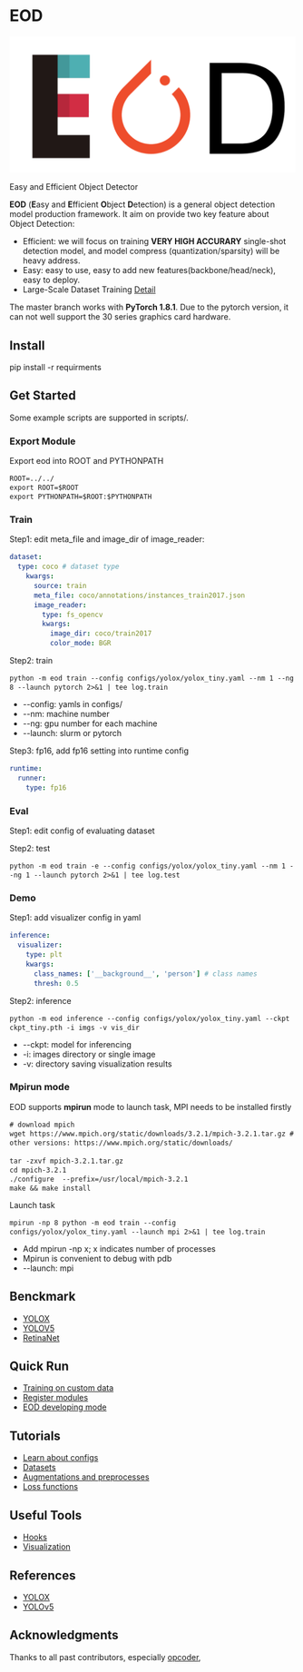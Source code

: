 # EOD

![image](eod-logo.png)

Easy and Efficient Object Detector

**EOD** (**E**asy and **E**fficient **O**bject **D**etection) is a general object detection model production framework.
It aim on provide two key feature about Object Detection:

+ Efficient: we will focus on training **VERY HIGH ACCURARY** single-shot detection model, and model compress (quantization/sparsity) will be heavy address. 
+ Easy: easy to use, easy to add new features(backbone/head/neck), easy to deploy.
+ Large-Scale Dataset Training [Detail](https://github.com/ModelTC/rank_dataset)


The master branch works with **PyTorch 1.8.1**.
Due to the pytorch version, it can not well support the 30 series graphics card hardware.

## Install

pip install -r requirments

## Get Started
Some example scripts are supported in scripts/.

### Export Module
Export eod into ROOT and PYTHONPATH

```shell
ROOT=../../
export ROOT=$ROOT
export PYTHONPATH=$ROOT:$PYTHONPATH
```

### Train
Step1: edit meta_file and image_dir of image_reader:

```yaml
dataset:
  type: coco # dataset type
    kwargs:
      source: train
      meta_file: coco/annotations/instances_train2017.json 
      image_reader:
        type: fs_opencv
        kwargs:
          image_dir: coco/train2017
          color_mode: BGR
```

Step2: train

```shell
python -m eod train --config configs/yolox/yolox_tiny.yaml --nm 1 --ng 8 --launch pytorch 2>&1 | tee log.train
```
* --config: yamls in configs/
* --nm: machine number
* --ng: gpu number for each machine
* --launch: slurm or pytorch

Step3: fp16, add fp16 setting into runtime config

```yaml
runtime:
  runner:
    type: fp16
```

### Eval
Step1: edit config of evaluating dataset

Step2: test

```shell
python -m eod train -e --config configs/yolox/yolox_tiny.yaml --nm 1 --ng 1 --launch pytorch 2>&1 | tee log.test
```

### Demo
Step1: add visualizer config in yaml

```yaml
inference:
  visualizer:
    type: plt
    kwargs:
      class_names: ['__background__', 'person'] # class names
      thresh: 0.5
``` 

Step2: inference

```shell
python -m eod inference --config configs/yolox/yolox_tiny.yaml --ckpt ckpt_tiny.pth -i imgs -v vis_dir
```
* --ckpt: model for inferencing
* -i: images directory or single image
* -v: directory saving visualization results

### Mpirun mode
EOD supports **mpirun** mode to launch task, MPI needs to be installed firstly

```shell
# download mpich
wget https://www.mpich.org/static/downloads/3.2.1/mpich-3.2.1.tar.gz # other versions: https://www.mpich.org/static/downloads/

tar -zxvf mpich-3.2.1.tar.gz
cd mpich-3.2.1
./configure  --prefix=/usr/local/mpich-3.2.1
make && make install
```

Launch task

```shell
mpirun -np 8 python -m eod train --config configs/yolox/yolox_tiny.yaml --launch mpi 2>&1 | tee log.train
```

* Add mpirun -np x; x indicates number of processes
* Mpirun is convenient to debug with pdb
* --launch: mpi

## Benckmark

* [YOLOX](docs/benchmark.md) 
* [YOLOV5](docs/benchmark.md)
* [RetinaNet](docs/benchmark.md)

## Quick Run

* [Training on custom data](docs/train_custom_data.md)
* [Register modules](docs/register_modules.md)
* [EOD developing mode](docs/eod_developing_mode.md)

## Tutorials

* [Learn about configs](docs/learn_about_configs.md)
* [Datasets](docs/datasets.md)
* [Augmentations and preprocesses](docs/augmentations.md)
* [Loss functions](docs/loss_functions.md)

## Useful Tools

* [Hooks](docs/hooks.md)
* [Visualization](docs/visualization.md)


## References

* [YOLOX](https://github.com/Megvii-BaseDetection/YOLOX)
* [YOLOv5](https://github.com/ultralytics/yolov5)

## Acknowledgments

Thanks to all past contributors, especially [opcoder](https://github.com/opcoder),